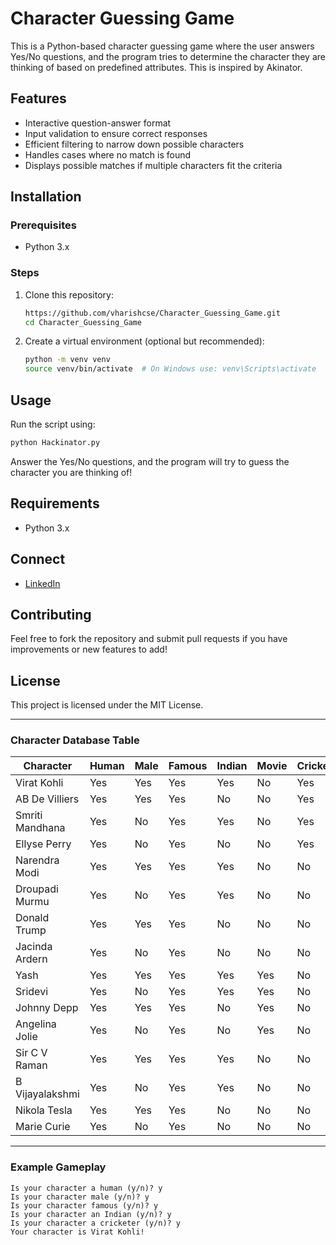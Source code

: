 # Character Guessing Game

This is a Python-based character guessing game where the user answers Yes/No questions, and the program tries to determine the character they are thinking of based on predefined attributes. This is inspired by Akinator.

## Features
- Interactive question-answer format
- Input validation to ensure correct responses
- Efficient filtering to narrow down possible characters
- Handles cases where no match is found
- Displays possible matches if multiple characters fit the criteria

## Installation
### Prerequisites
- Python 3.x

### Steps
1. Clone this repository:
   ```sh
   https://github.com/vharishcse/Character_Guessing_Game.git
   cd Character_Guessing_Game
   ```
2. Create a virtual environment (optional but recommended):
   ```sh
   python -m venv venv
   source venv/bin/activate  # On Windows use: venv\Scripts\activate
   ```

## Usage
Run the script using:
```sh
python Hackinator.py
```
Answer the Yes/No questions, and the program will try to guess the character you are thinking of!

## Requirements
- Python 3.x

## Connect
- [LinkedIn](https://www.linkedin.com/in/harish-yadav-b2bb52241)

## Contributing
Feel free to fork the repository and submit pull requests if you have improvements or new features to add!

## License
This project is licensed under the MIT License.

---

### Character Database Table
| Character          | Human | Male | Famous | Indian | Movie | Cricketer | Scientist | Politics |
|--------------------|-------|------|--------|--------|-------|-----------|-----------|----------|
| Virat Kohli       | Yes   | Yes  | Yes    | Yes    | No    | Yes       | No        | No       |
| AB De Villiers    | Yes   | Yes  | Yes    | No     | No    | Yes       | No        | No       |
| Smriti Mandhana   | Yes   | No   | Yes    | Yes    | No    | Yes       | No        | No       |
| Ellyse Perry      | Yes   | No   | Yes    | No     | No    | Yes       | No        | No       |
| Narendra Modi     | Yes   | Yes  | Yes    | Yes    | No    | No        | No        | Yes      |
| Droupadi Murmu    | Yes   | No   | Yes    | Yes    | No    | No        | No        | Yes      |
| Donald Trump      | Yes   | Yes  | Yes    | No     | No    | No        | No        | Yes      |
| Jacinda Ardern    | Yes   | No   | Yes    | No     | No    | No        | No        | Yes      |
| Yash             | Yes   | Yes  | Yes    | Yes    | Yes   | No        | No        | No       |
| Sridevi          | Yes   | No   | Yes    | Yes    | Yes   | No        | No        | No       |
| Johnny Depp      | Yes   | Yes  | Yes    | No     | Yes   | No        | No        | No       |
| Angelina Jolie   | Yes   | No   | Yes    | No     | Yes   | No        | No        | No       |
| Sir C V Raman    | Yes   | Yes  | Yes    | Yes    | No    | No        | Yes       | No       |
| B Vijayalakshmi  | Yes   | No   | Yes    | Yes    | No    | No        | Yes       | No       |
| Nikola Tesla     | Yes   | Yes  | Yes    | No     | No    | No        | Yes       | No       |
| Marie Curie      | Yes   | No   | Yes    | No     | No    | No        | Yes       | No       |

---

### Example Gameplay
```
Is your character a human (y/n)? y
Is your character male (y/n)? y
Is your character famous (y/n)? y
Is your character an Indian (y/n)? y
Is your character a cricketer (y/n)? y
Your character is Virat Kohli!
```

